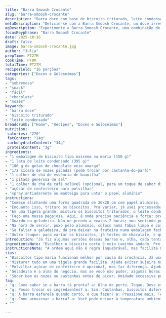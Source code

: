 ```yaml
---
title: "Barra Smoosh Crocante"
slug: "barra-smoosh-crocante"
description: "Barra doce com base de biscoito triturado, leite condensado e gotas de chocolate, enriquecida com nozes e um toque de café solúvel para um sabor inesperado. Textura firme mas macia, ideal para cortar em pedaços e servir como lanche ou sobremesa. A mistura precisa ser bem pressionada pra não desmanchar, e a refrigeração é chave pra consistência. Um clássico com pitada de personalidade—sempre rola algum ajuste pra acertar o ponto perfeito na minha cozinha."
metaDescription: "Delicie-se com a Barra Smoosh Crocante, um doce irresistível de biscoito, leite condensado e chocolate, perfeito para lanche ou sobremesa."
ogDescription: "Experimente a Barra Smoosh Crocante, uma combinação de biscoito, leite condensado, chocolate e nozes, com um toque de café que surpreende."
focusKeyphrase: "Barra Smoosh Crocante"
date: 2025-10-16
draft: false
image: barra-smoosh-crocante.jpg
author: "Julia"
prepTime: PT27M
cookTime: PT0M
totalTime: PT27M
recipeYield: "16 porções"
categories: ["Doces e Guloseimas"]
tags:
- "sobremesa"
- "snack"
- "fácil"
- "chocolate"
- "nozes"
keywords:
- "barra doce"
- "biscoito triturado"
- "leite condensado"
breadcrumb: ["Home", "Recipes", "Doces e Guloseimas"]
nutrition: 
 calories: "270"
 fatContent: "14g"
 carbohydrateContent: "34g"
 proteinContent: "3g"
ingredients:
- "1 embalagem de biscoito tipo maisena ou maria (150 g)"
- "1 lata de leite condensado (395 g)"
- "100 g de gotas de chocolate meio amargo"
- "1/2 xícara de nozes picadas (pode trocar por castanha-do-pará)"
- "1 colher de chá de essência de baunilha"
- "1 pitada generosa de sal"
- "1 colher de chá de café solúvel (opcional, para um toque de sabor diferente)"
- "açúcar de confeiteiro para polvilhar"
- "spray antiaderente ou manteiga para untar o papel alumínio"
instructions:
- "Começo alinhando uma forma quadrada de 20x20 cm com papel alumínio, garantindo que tenha sobra nas bordas pra puxar depois. Passo spray ou unto com manteiga o alumínio, pra não grudar. Já aprendi que se não fizer isso, o pedaço fica preso, difícil de cortar e tirar da forma."
- "Enquanto isso, trituro os biscoitos. Pra variar, já usei processador e saco plástico com rolo de massa. O saco é mais trabalhoso, mas funciona quando o processador tá sujo. O importante é não deixar farelo excessivamente fino, senão perde a crocância que a gente curte."
- "Em uma tigela grande, misturo os biscoitos triturados, o leite condensado, as gotas de chocolate e as nozes picadas. Acrescento a baunilha, o sal, e aquela colher de café solúvel, que uso pra dar um reforço de sabor sem pesar o doce."
- "Faço uma massa pegajosa. Aqui, é onde precisa paciência e força: pressiono esse conjunto no fundo da forma com as costas de uma colher ou com a palma da mão envolta em plástico filme, pra deixar tudo bem firme e nivelado. Se não, a barra desmancha na hora do corte."
- "Guardo na geladeira. Não me prendo a exatos 2 horas; vou sentindo pela textura. Se estiver mole demais, deixo um pouco mais até endurecer e criar aquela camada firme que segura a barra."
- "Na hora de servir, puxo pelo alumínio, coloco numa tábua limpa e corto em 16 quadradinhos iguais. Finalizo com açúcar de confeiteiro peneirado por cima. Dá aquele contraste visual engraçado e adoça na medida certa, porque o café ajuda a equilibrar o doce do leite."
- "Se faltar a geladeira, dá pra deixar na fruteira numa embalagem fechada, mas a textura fica mais mole. E caso não tenha nozes, uso castanha-de-caju ou até amendoim triturado, sem perder a crocância."
- "Outro truque: para variar os biscoitos, já testei de chocolate, o que deixa a barra ainda mais rica. Dependendo do biscoito, pode alterar um pouco o sabor e a umidade, então ajusto a quantidade de leite condensado pra dar o ponto."
introduction: "Já fiz algumas versões dessas barras e, olha, cada tentativa me ensinou uma coisa. A mistura entre o biscoito e o leite condensado é simples, mas só rola quando você toca pra sentir se tá firme o suficiente antes de cortar. É um daqueles doces artesanalmente informais: nenhum pedaço é igual, a crocância e o doce se combinam pra dar aquela sensação de conforto com um twist inesperado, especialmente com o café solúvel. Dá pra ouvir o barulhinho do biscoito quebrando na mordida — música pra quem gosta de texturas. A geladeira é fundamental; sem ela, vira bagunça na hora do corte. Um doce prático, mas que exige atenção e carinho."
ingredientsNote: "Escolher o biscoito certo é meio caminho andado. Prefiro biscoito maria, que dá uma crocância delicada e não é doce demais. Evito biscoitos amanteigados muito moles, porque comprometem a textura. Também experimente substituir as nozes por outras castanhas que estiverem na despensa, como amêndoas ou castanha-do-pará. O café solúvel dá um sabor profundo que corta o doce, mas caso não tenha nada disso, pode pular. Para untar, spray funciona bem, mas se não tiver, manteiga no papel alumínio resolve. Importante triturar o biscoito da forma que achar mais prática, só não pode virar farinha fina demais nem restar pedaços grandes que dificultem na hora de prensar."
instructionsNote: "A ordem aqui não é regra inquebrável, mas facilita muito trabalhar direto com tudo numa tigela grande, evitando sujeira extra. O segredo pra barra não se desfazer é pressionar firme no fundo da forma — testei várias vezes deixar mais frouxo, e sempre dá erro na hora de cortar o quadrado. A geladeira é essencial pra firmar a mistura; às vezes deixo até umas 2h20m, outras só 1h40m, observando textura. Na hora de tirar da forma, o papel alumínio com sobras é a solução mais prática; já fiz meio sem e foi trauma. Polvilhar açúcar de confeiteiro é só pra dar charme, mas também ameniza a doçura do leite condensado, equilibrando o conjunto. Não subestime essa etapa."
tips:
- "Biscoitos tipo maria funcionam melhor por causa da crocância. Já usei biscoitos de chocolate. O sabor muda. Leite condensado tem que ser de boa qualidade, não economize. Se a massa ficar mole, deixa mais na geladeira. Ponto firme crucial."
- "Misturar tudo em uma tigela grande facilita. Ajuda evitar sujeira na bancada. Use uma colher firme pra pressionar. Não deixa muito solto. Essa pressão é que vai garantir que sua barra não desmancha. Testei várias vezes. Resultado é sempre melhor pressionado."
- "Polvilhar açúcar de confeiteiro é opcional, mas faz diferença. Ajuda a equilibrar o doce. Cortar deve ser feito com uma faca bem afiada. Já usei faca de serra. Acompanha a textura melhor. Se grudar, passa um pouco de manteiga na lâmina."
- "Geladeira é a alma do negócio, mas se você não puder, algumas horas fora pra testar. Vai ficar mais mole, mas ainda assim gostoso. Aroma do café é sutil, mas se não puder, tira. Diversifica o sabor, mas não é essencial. A consistência certa é a chave."
- "Secar bem as nozes ou castanhas antes de picar. Umidade excessiva pode mudar a textura. Já fiz de várias maneiras. Às vezes, testei misturas diferentes de castanha. O que tem em casa é sempre bom. Só não pode esquecer a crocância."
faq:
- "q: Como saber se a barra tá pronta? a: Olhe de perto. Toque. Deve estar firme. Se não, deixa mais tempo. A geladeira faz magia. Sensação de firmeza é o que você quer sentir."
- "q: Posso trocar os ingredientes? a: Sim. Castanhas, biscoitos diferentes funcionam. Mas toma cuidado com textura. Cada troca muda resultado final. Veja o que tem em casa. Substituições são sempre válidas."
- "q: A barra esfarela quando corto, o que fazer? a: Pressione mais. Tem que ser firme na forma. Se ficar solta, o corte vai ser complicado. Não tenha pressa. Um passo de cada vez. Pode resolver."
- "q: Como armazenar a barra? a: Você pode deixar à temperatura ambiente, mas vai ficar mais mole. Geladeira é o ideal. Algumas semanas dura. Use papel alumínio, mantém frescura. Isso ajuda na textura."
- ""

---
```

